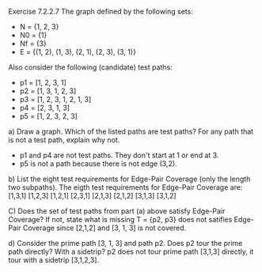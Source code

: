 Exercise 7.2.2.7
The graph defined by the following sets:
* N = {1, 2, 3}
* N0 = {1}
* Nf = {3}
* E = {(1, 2), (1, 3), (2, 1), (2, 3), (3, 1)}
	
Also consider the following (candidate) test paths:
* p1 = [1, 2, 3, 1]
* p2 = [1, 3, 1, 2, 3]
* p3 = [1, 2, 3, 1, 2, 1, 3]
* p4 = [2, 3, 1, 3]
* p5 = [1, 2, 3, 2, 3]
	
a) Draw a graph. Which of the listed paths are test paths? For any path that is not a test path, explain why not.
- p1 and p4 are not test paths. They don't start at 1 or end at 3.
- p5 is not a path because there is not edge (3,2).
	
b) List the eight test requirements for Edge-Pair Coverage (only the length two subpaths).
The eigth test requirements for Edge-Pair Coverage are:
[1,3,1] [1,2,3] [1,2,1] [2,3,1] [2,1,3] [2,1,2] [3,1,3] [3,1,2]
	
C) Does the set of test paths from part (a) above satisfy Edge-Pair Coverage? If not, state what is missing
T = {p2, p3} does not satifies Edge-Pair Coverage since [2,1,2] and [3, 1, 3] is not covered.
	
d) Consider the prime path [3, 1, 3] and path p2. Does p2 tour the prime path directly? With a sidetrip?
p2 does not tour prime path [3,1,3] directly, it tour with a sidetrip [3,1,2,3].